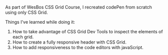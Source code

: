 As part of WesBos CSS Grid Course, I recreated codePen from scratch using only CSS Grid.

Things I've learned while doing it:

1. How to take advantage of CSS Grid Dev Tools to inspect the elements of each grid.
2. How to create a fully responsive header with CSS Grid.
3. How to add responsiveness to the code editors with javaScript.
